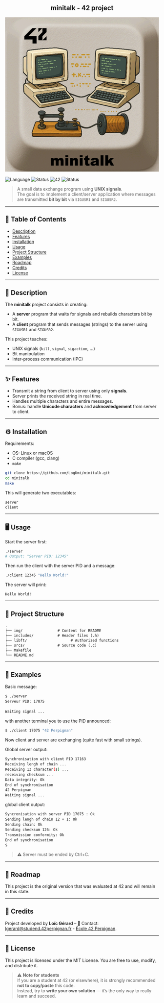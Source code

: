 
<div align="center">
  <h2>minitalk - 42 project</h2>
  <img src="./img/minitalk.png"  />
  <br>
</div>

![Language](https://img.shields.io/badge/language-C-blue)
![Status](https://img.shields.io/badge/status-maintained-brightgreen)
![42](https://img.shields.io/badge/origin-42-black)
![Status](https://img.shields.io/badge/status-completed-brightgreen)

> A small data exchange program using **UNIX signals**.  
> The goal is to implement a client/server application where messages are transmitted **bit by bit** via `SIGUSR1` and `SIGUSR2`.

---

## 📖 Table of Contents
- [Description](#-description)
- [Features](#-features)
- [Installation](#%EF%B8%8F-installation)
- [Usage](#-usage)
- [Project Structure](#-project-structure)
- [Examples](#-examples)
- [Roadmap](#-roadmap)
- [Credits](#-credits)
- [License](#-license)

---

## 📝 Description
The **minitalk** project consists in creating:
- A **server** program that waits for signals and rebuilds characters bit by bit.
- A **client** program that sends messages (strings) to the server using `SIGUSR1` and `SIGUSR2`.

This project teaches:
- UNIX signals (`kill`, `signal`, `sigaction`, …)
- Bit manipulation
- Inter-process communication (IPC)

---

## ✨ Features
- Transmit a string from client to server using only **signals**.
- Server prints the received string in real time.
- Handles multiple characters and entire messages.
- Bonus: handle **Unicode characters** and **acknowledgement** from server to client.

---

## ⚙️ Installation
Requirements:  
- OS: Linux or macOS  
- C compiler (gcc, clang)  
- `make`

```bash
git clone https://github.com/LogUmi/minitalk.git
cd minitalk
make
```

This will generate two executables:

```
server
client
```

---

## 🖥 Usage
Start the server first:

```bash
./server
# Output: "Server PID: 12345"
```

Then run the client with the server PID and a message:

```bash
./client 12345 "Hello World!"
```

The server will print:

```
Hello World!
``` 

---

## 📂 Project Structure

```
.
├── img/                # Content for README
├── includes/           # Header files (.h)
├── libft/				      # Authorized functions
├── srcs/               # Source code (.c)
├── Makefile
└── README.md
```

---

## 🔎 Examples
Basic message:

```bash
$ ./server
Serveur PID: 17075

Waiting signal ...
```
with another terminal you to use the PID announced:
```bash
$ ./client 17075 "42 Perpignan"
```

Now client and server are exchanging (quite fast with small strings).

Global server output:
```bash
Synchronisation with client PID 17163
Receiving lengh of chain ...
Receiving 13 character(s) ...
receiving checksum ...
Data integrity: Ok
End of synchronisation
42 Perpignan
Waiting signal ...
```

global client output:
```bash
Syncronisation with server PID 17075 : Ok
Sending lengh of chain 12 + 1: Ok
Sending chain: Ok
Sending checksum 126: Ok
Transmission conformity: Ok
End of synchronisation
$ 
```
> ⚠️ Server must be ended by Ctrl+C.

---

## 🚀 Roadmap
This project is the original version that was evaluated at 42 and will remain in this state.  

---

## 👤 Credits
Project developed by **Loïc Gérard** – 📧 Contact: lgerard@studend.42perpignan.fr - [École 42 Perpignan](https://42perpignan.fr).

---

## 📜 License
This project is licensed under the MIT License. You are free to use, modify, and distribute it.

> ⚠️ **Note for students**  
> If you are a student at 42 (or elsewhere), it is strongly recommended **not to copy/paste** this code.  
> Instead, try to **write your own solution** — it’s the only way to really learn and succeed.
